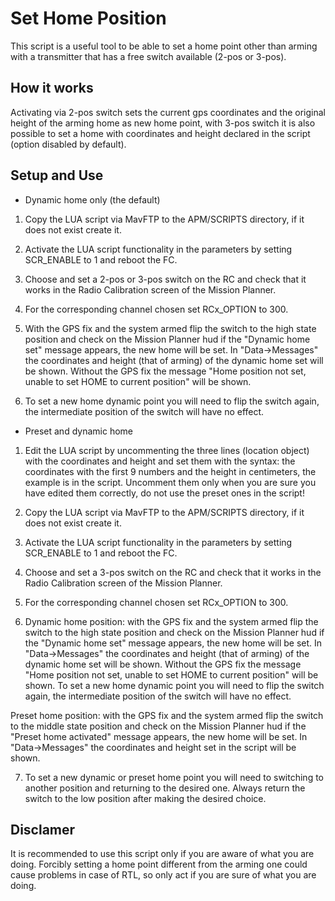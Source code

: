 # Set Home Position

This script is a useful tool to be able to set a home point other than arming with a transmitter that has a free switch
available (2-pos or 3-pos).

## How it works

Activating via 2-pos switch sets the current gps coordinates and the original height of the arming home as new home point, with
3-pos switch it is also possible to set a home with coordinates and height declared in the script (option disabled by default).

## Setup and Use

- Dynamic home only (the default)

1) Copy the LUA script via MavFTP to the APM/SCRIPTS directory, if it does not exist create it.

2) Activate the LUA script functionality in the parameters by setting SCR_ENABLE to 1 and reboot the FC.

3) Choose and set a 2-pos or 3-pos switch on the RC and check that it works in the Radio Calibration screen
of the Mission Planner.

4) For the corresponding channel chosen set RCx_OPTION to 300.

5) With the GPS fix and the system armed flip the switch to the high state position and check on the Mission Planner hud
if the "Dynamic home set" message appears, the new home will be set.
In "Data->Messages" the coordinates and height (that of arming) of the dynamic home set will be shown.
Without the GPS fix the message "Home position not set, unable to set HOME to current position" will be shown.
   
6) To set a new home dynamic point you will need to flip the switch again, the intermediate position of the switch will have no effect.


- Preset and dynamic home

1) Edit the LUA script by uncommenting the three lines (location object) with the coordinates and height and set them with the syntax:
the coordinates with the first 9 numbers and the height in centimeters, the example is in the script.
Uncomment them only when you are sure you have edited them correctly, do not use the preset ones in the script!

2) Copy the LUA script via MavFTP to the APM/SCRIPTS directory, if it does not exist create it.

3) Activate the LUA script functionality in the parameters by setting SCR_ENABLE to 1 and reboot the FC.

4) Choose and set a 3-pos switch on the RC and check that it works in the Radio Calibration screen of the Mission Planner.

5) For the corresponding channel chosen set RCx_OPTION to 300.

6) Dynamic home position: with the GPS fix and the system armed flip the switch to the high state position and check on the
Mission Planner hud if the "Dynamic home set" message appears, the new home will be set.
In "Data->Messages" the coordinates and height (that of arming) of the dynamic home set will be shown.
Without the GPS fix the message "Home position not set, unable to set HOME to current position" will be shown.
To set a new home dynamic point you will need to flip the switch again, the intermediate position of the switch will have no effect.
   
Preset home position: with the GPS fix and the system armed flip the switch to the middle state position and check on the
Mission Planner hud if the "Preset home activated" message appears, the new home will be set.
In "Data->Messages" the coordinates and height set in the script will be shown.

7) To set a new dynamic or preset home point you will need to switching to another position and returning to the desired one.
Always return the switch to the low position after making the desired choice.   

## Disclamer

It is recommended to use this script only if you are aware of what you are doing.
Forcibly setting a home point different from the arming one could cause problems in case of RTL, so only act if you are sure
of what you are doing.
